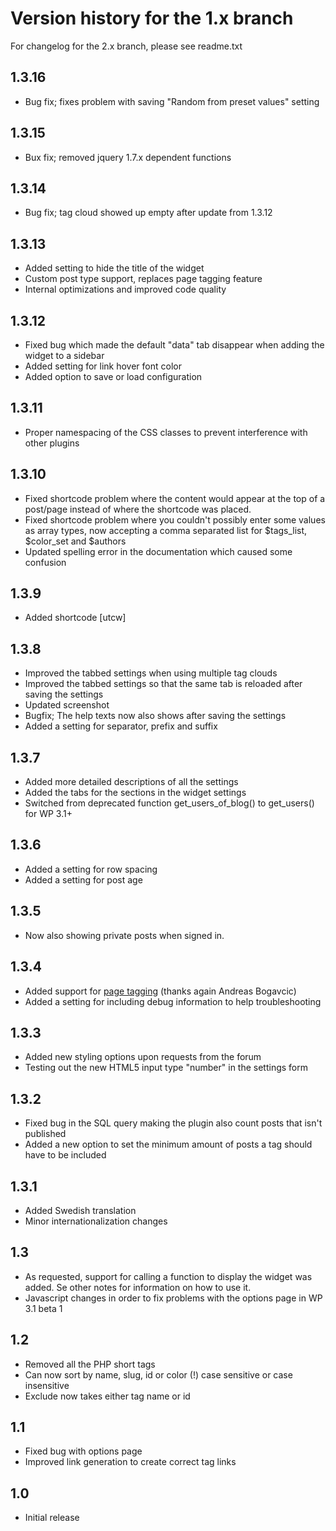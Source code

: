 # Version history for the 1.x branch #

For changelog for the 2.x branch, please see readme.txt

## 1.3.16 ##
* Bug fix; fixes problem with saving "Random from preset values" setting

## 1.3.15 ##
* Bux fix; removed jquery 1.7.x dependent functions

## 1.3.14 ##
* Bug fix; tag cloud showed up empty after update from 1.3.12

## 1.3.13 ##
* Added setting to hide the title of the widget
* Custom post type support, replaces page tagging feature
* Internal optimizations and improved code quality

## 1.3.12 ##
* Fixed bug which made the default "data" tab disappear when adding the widget to a sidebar
* Added setting for link hover font color
* Added option to save or load configuration

## 1.3.11 ##
* Proper namespacing of the CSS classes to prevent interference with other plugins

## 1.3.10 ##

* Fixed shortcode problem where the content would appear at the top of a post/page instead of where the shortcode was placed.
* Fixed shortcode problem where you couldn't possibly enter some values as array types, now accepting a comma separated list for $tags_list, $color_set and $authors
* Updated spelling error in the documentation which caused some confusion

## 1.3.9 ##

* Added shortcode [utcw]

## 1.3.8 ##

* Improved the tabbed settings when using multiple tag clouds
* Improved the tabbed settings so that the same tab is reloaded after saving the settings
* Updated screenshot
* Bugfix; The help texts now also shows after saving the settings
* Added a setting for separator, prefix and suffix

## 1.3.7 ##

* Added more detailed descriptions of all the settings
* Added the tabs for the sections in the widget settings
* Switched from deprecated function get_users_of_blog() to get_users() for WP 3.1+

## 1.3.6 ##

* Added a setting for row spacing
* Added a setting for post age

## 1.3.5 ##

* Now also showing private posts when signed in.

## 1.3.4 ##

* Added support for [page tagging](http://wordpress.org/extend/plugins/page-tagger/) (thanks again Andreas Bogavcic)
* Added a setting for including debug information to help troubleshooting

## 1.3.3 ##

* Added new styling options upon requests from the forum
* Testing out the new HTML5 input type "number" in the settings form

## 1.3.2 ##

* Fixed bug in the SQL query making the plugin also count posts that isn't published
* Added a new option to set the minimum amount of posts a tag should have to be included

## 1.3.1 ##

* Added Swedish translation
* Minor internationalization changes

## 1.3 ##

* As requested, support for calling a function to display the widget was added. Se other notes for information on how to use it.
* Javascript changes in order to fix problems with the options page in WP 3.1 beta 1

## 1.2 ##

* Removed all the PHP short tags
* Can now sort by name, slug, id or color (!) case sensitive or case insensitive
* Exclude now takes either tag name or id

## 1.1 ##

* Fixed bug with options page
* Improved link generation to create correct tag links

## 1.0 ##

* Initial release
